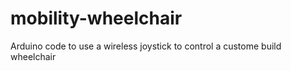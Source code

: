 # mobility-wheelchair
Arduino code to use a wireless joystick to control a custome build wheelchair

